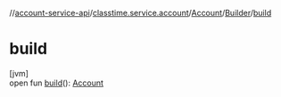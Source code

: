 //[account-service-api](../../../../index.md)/[classtime.service.account](../../index.md)/[Account](../index.md)/[Builder](index.md)/[build](build.md)

# build

[jvm]\
open fun [build](build.md)(): [Account](../index.md)
